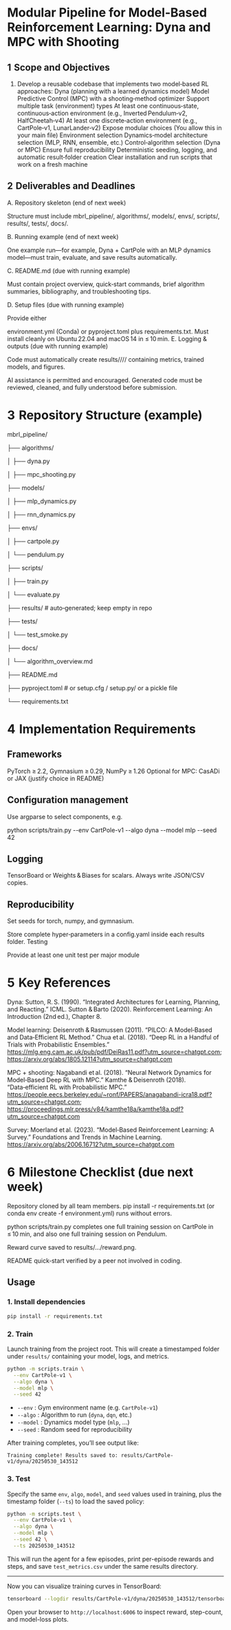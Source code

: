 # Modular Pipeline for Model‑Based Reinforcement Learning: Dyna and MPC with Shooting

## 1  Scope and Objectives
1. Develop a reusable codebase that implements two model‑based RL approaches:
Dyna (planning with a learned dynamics model)
Model Predictive Control (MPC) with a shooting‑method optimizer
Support multiple task (environment) types
At least one continuous‑state, continuous‑action environment (e.g., Inverted Pendulum‑v2, HalfCheetah‑v4)
At least one discrete‑action environment (e.g., CartPole‑v1, LunarLander‑v2)
Expose modular choices (You allow this in your main file)
Environment selection
Dynamics‑model architecture selection (MLP, RNN, ensemble, etc.)
Control‑algorithm selection (Dyna or MPC)
Ensure full reproducibility
Deterministic seeding, logging, and automatic result‑folder creation
Clear installation and run scripts that work on a fresh machine
## 2  Deliverables and Deadlines
A. Repository skeleton (end of next week)

Structure must include mbrl_pipeline/, algorithms/, models/, envs/, scripts/, results/, tests/, docs/.

B. Running example (end of next week)

One example run—for example, Dyna + CartPole with an MLP dynamics model—must train, evaluate, and save results automatically.

C. README.md (due with running example)

Must contain project overview, quick‑start commands, brief algorithm summaries, bibliography, and troubleshooting tips.

D. Setup files (due with running example)

Provide either

environment.yml (Conda) or
pyproject.toml plus requirements.txt.
Must install cleanly on Ubuntu 22.04 and macOS 14 in ≤ 10 min.
E. Logging & outputs (due with running example)

Code must automatically create results/<env>/<algorithm>/<timestamp>/ containing metrics, trained models, and figures.

AI assistance is permitted and encouraged. Generated code must be reviewed, cleaned, and fully understood before submission.

# 3  Repository Structure (example)
mbrl_pipeline/

├── algorithms/

│   ├── dyna.py

│   ├── mpc_shooting.py

├── models/

│   ├── mlp_dynamics.py

│   ├── rnn_dynamics.py

├── envs/

│   ├── cartpole.py

│   └── pendulum.py

├── scripts/

│   ├── train.py

│   └── evaluate.py

├── results/           # auto‑generated; keep empty in repo

├── tests/

│   └── test_smoke.py

├── docs/

│   └── algorithm_overview.md

├── README.md

├── pyproject.toml      # or setup.cfg / setup.py/ or a pickle file

└── requirements.txt


# 4  Implementation Requirements

## Frameworks
PyTorch ≥ 2.2, Gymnasium ≥ 0.29, NumPy ≥ 1.26
Optional for MPC: CasADi or JAX (justify choice in README)

## Configuration management
Use argparse to select components, e.g.
        
python scripts/train.py --env CartPole-v1 --algo dyna --model mlp --seed 42


## Logging

TensorBoard or Weights & Biases for scalars. Always write JSON/CSV copies.

## Reproducibility

Set seeds for torch, numpy, and gymnasium.

Store complete hyper‑parameters in a config.yaml inside each results folder.
Testing

Provide at least one unit test per major module

# 5  Key References
Dyna: Sutton, R. S. (1990). “Integrated Architectures for Learning, Planning, and Reacting.” ICML.  Sutton & Barto (2020). Reinforcement Learning: An Introduction (2nd ed.), Chapter 8.

Model learning: Deisenroth & Rasmussen (2011). “PILCO: A Model‑Based and Data‑Efficient RL Method.”  Chua et al. (2018). “Deep RL in a Handful of Trials with Probabilistic Ensembles.” https://mlg.eng.cam.ac.uk/pub/pdf/DeiRas11.pdf?utm_source=chatgpt.com; https://arxiv.org/abs/1805.12114?utm_source=chatgpt.com  

MPC + shooting: Nagabandi et al. (2018). “Neural Network Dynamics for Model‑Based Deep RL with MPC.”  Kamthe & Deisenroth (2018). “Data‑efficient RL with Probabilistic MPC.” https://people.eecs.berkeley.edu/~ronf/PAPERS/anagabandi-icra18.pdf?utm_source=chatgpt.com;  https://proceedings.mlr.press/v84/kamthe18a/kamthe18a.pdf?utm_source=chatgpt.com 

Survey: Moerland et al. (2023). “Model‑Based Reinforcement Learning: A Survey.” Foundations and Trends in Machine Learning. https://arxiv.org/abs/2006.16712?utm_source=chatgpt.com 

# 6  Milestone Checklist (due next week)
Repository cloned by all team members.
pip install -r requirements.txt (or conda env create -f environment.yml) runs without errors.

python scripts/train.py completes one full training session on CartPole in ≤ 10 min, and also one full training session on Pendulum.

Reward curve saved to results/.../reward.png.

README quick‑start verified by a peer not involved in coding.

## Usage

### 1. Install dependencies

```bash
pip install -r requirements.txt
````

### 2. Train

Launch training from the project root. This will create a timestamped folder under `results/` containing your model, logs, and metrics.

```bash
python -m scripts.train \
  --env CartPole-v1 \
  --algo dyna \
  --model mlp \
  --seed 42
```

* `--env`   : Gym environment name (e.g. `CartPole-v1`)
* `--algo`  : Algorithm to run (`dyna`, `dqn`, etc.)
* `--model` : Dynamics model type (`mlp`, …)
* `--seed`  : Random seed for reproducibility

After training completes, you’ll see output like:

```
Training complete! Results saved to: results/CartPole-v1/dyna/20250530_143512
```

### 3. Test

Specify the same `env`, `algo`, `model`, and `seed` values used in training, plus the timestamp folder (`--ts`) to load the saved policy:

```bash
python -m scripts.test \
  --env CartPole-v1 \
  --algo dyna \
  --model mlp \
  --seed 42 \
  --ts 20250530_143512
```

This will run the agent for a few episodes, print per-episode rewards and steps, and save `test_metrics.csv` under the same results directory.

---

Now you can visualize training curves in TensorBoard:

```bash
tensorboard --logdir results/CartPole-v1/dyna/20250530_143512/tensorboard
```

Open your browser to `http://localhost:6006` to inspect reward, step-count, and model-loss plots.


